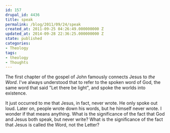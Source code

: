```yaml
---
id: 157
drupal_id: 4436
title: speak
permalink: /blog/2011/09/24/speak
created_at: 2011-09-25 04:26:49.000000000 Z
updated_at: 2014-09-28 22:36:25.000000000 Z
state: published
categories:
- Theology
tags:
- theology
- Thoughts
---
```

The first chapter of the gospel of John famously connects Jesus to *the Word*. I've always understood that to refer to the spoken word of God, the same word that said "Let there be light", and spoke the worlds into existence. 

It just occurred to me that Jesus, in fact, never wrote. He only spoke out loud. Later on, people wrote down his words, but he himself never wrote. I wonder if that means anything. What is the significance of the fact that God and Jesus both speak, but never write? What is the significance of the fact that Jesus is called the Word, not the Letter?
